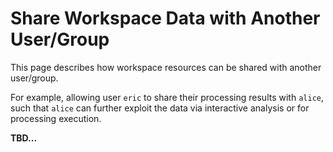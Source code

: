 # Share Workspace Data with Another User/Group

This page describes how workspace resources can be shared with another user/group.

For example, allowing user `eric` to share their processing results with `alice`, such that `alice` can further exploit the data via interactive analysis or for processing execution.

**TBD...**
